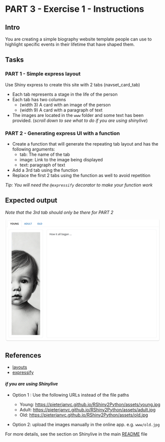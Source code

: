 # PART 3 - Exercise 1 - Instructions

## Intro

You are creating a simple biography website template people can use to highlight
specific events in their lifetime that have shaped them.

## Tasks

### PART 1 - Simple express layout

Use Shiny express to create this site with 2 tabs (navset_card_tab)

- Each tab represents a stage in the life of the person
- Each tab has two columns
  - (width 3) A card with an image of the person
  - (width 9) A card with a paragraph of text
- The images are located in the `www` folder and some text has been provided.
  (_scroll down to see what to do if you are using shinylive_)

### PART 2 - Generating express UI with a function

- Create a function that will generate the repeating tab layout and has the
  following arguments:
  - tab: The name of the tab
  - image: Link to the image being displayed
  - text: paragraph of text
- Add a 3rd tab using the function
- Replace the first 2 tabs using the function as well to avoid repetition

_Tip: You will need the `@expressify` decorator to make your function work_

## Expected output

_Note that the 3rd tab should only be there for PART 2_

![screenshot](exercise1_screenshot.png)

## References

- [layouts](https://shiny.posit.co/py/layouts/)
- [expressify](https://shiny.posit.co/py/api/express/express.expressify.html)

#### _if you are using Shinylive_

- Option 1 : Use the following URLs instead of the file paths
  - Young: https://pieterjanvc.github.io/RShiny2Python/assets/young.jpg
  - Adult: https://pieterjanvc.github.io/RShiny2Python/assets/adult.jpg
  - Old: https://pieterjanvc.github.io/RShiny2Python/assets/old.jpg

- Option 2: upload the images manually in the online app. e.g. `www/old.jpg`

For more details, see the section on Shinylive in the main
[README](../../README.md) file
